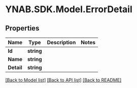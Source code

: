 # YNAB.SDK.Model.ErrorDetail
## Properties

Name | Type | Description | Notes
------------ | ------------- | ------------- | -------------
**Id** | **string** |  | 
**Name** | **string** |  | 
**Detail** | **string** |  | 

[[Back to Model list]](../README.md#documentation-for-models) [[Back to API list]](../README.md#documentation-for-api-endpoints) [[Back to README]](../README.md)

